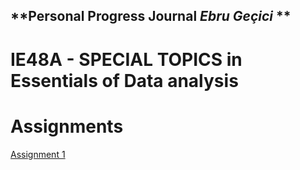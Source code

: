## **Personal Progress Journal *Ebru Geçici* **
# IE48A - SPECIAL TOPICS in Essentials of Data analysis

# **Assignments**

[Assignment 1](Introduction.html)


